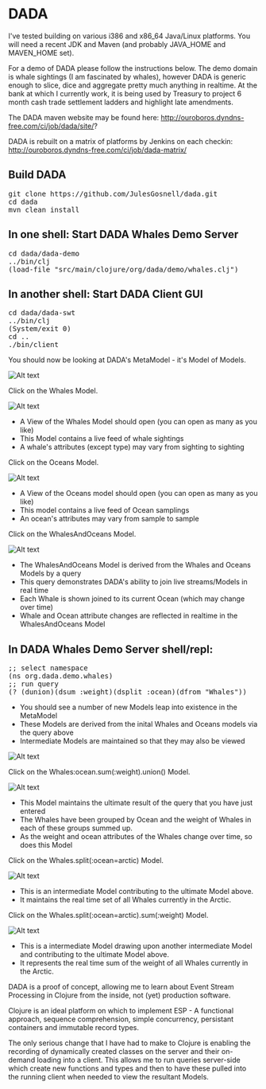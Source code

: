 DADA
====

I've tested building on various i386 and x86_64 Java/Linux
platforms. You will need a recent JDK and Maven (and probably
JAVA_HOME and MAVEN_HOME set).

For a demo of DADA please follow the instructions below. The demo
domain is whale sightings (I am fascinated by whales), however DADA is
generic enough to slice, dice and aggregate pretty much anything in
realtime. At the bank at which I currently work, it is being used by
Treasury to project 6 month cash trade settlement ladders and
highlight late amendments.

The DADA maven website may be found here: http://ouroboros.dyndns-free.com/ci/job/dada/site/?

DADA is rebuilt on a matrix of platforms by Jenkins on each checkin: http://ouroboros.dyndns-free.com/ci/job/dada-matrix/

## Build DADA
<pre>
git clone https://github.com/JulesGosnell/dada.git
cd dada
mvn clean install
</pre>

## In one shell: Start DADA Whales Demo Server
<pre>
cd dada/dada-demo
../bin/clj
(load-file "src/main/clojure/org/dada/demo/whales.clj")
</pre>

## In another shell: Start DADA Client GUI
<pre>
cd dada/dada-swt
../bin/clj
(System/exit 0)
cd ..
./bin/client
</pre>

You should now be looking at DADA's MetaModel - it's Model of Models.


![Alt text](https://raw.github.com/JulesGosnell/dada/master/images/MetaModel.gif)


Click on the Whales Model.


![Alt text](https://raw.github.com/JulesGosnell/dada/master/images/Whales.gif)


 - A View of the Whales Model should open (you can open as many as you like)
 - This Model contains a live feed of whale sightings
 - A whale's attributes (except type) may vary from sighting to sighting

Click on the Oceans Model.


![Alt text](https://raw.github.com/JulesGosnell/dada/master/images/Oceans.gif)


 - A View of the Oceans model should open (you can open as many as you like)
 - This model contains a live feed of Ocean samplings
 - An ocean's attributes may vary from sample to sample

Click on the WhalesAndOceans Model.


![Alt text](https://raw.github.com/JulesGosnell/dada/master/images/WhalesAndOceans.gif)


 - The WhalesAndOceans Model is derived from the Whales and Oceans Models by a query
 - This query demonstrates DADA's ability to join live streams/Models in real time
 - Each Whale is shown joined to its current Ocean (which may change over time)
 - Whale and Ocean attribute changes are reflected in realtime in the WhalesAndOceans Model

## In DADA Whales Demo Server shell/repl:
<pre>
;; select namespace
(ns org.dada.demo.whales)
;; run query
(? (dunion)(dsum :weight)(dsplit :ocean)(dfrom "Whales"))
</pre>

 - You should see a number of new Models leap into existence in the MetaModel
 - These Models are derived from the inital Whales and Oceans models via the query above
 - Intermediate Models are maintained so that they may also be viewed


![Alt text](https://raw.github.com/JulesGosnell/dada/master/images/MetaModel2.gif)


Click on the Whales:ocean.sum(:weight).union() Model.


![Alt text](https://raw.github.com/JulesGosnell/dada/master/images/WhaleWeightSummedByOcean.gif)


 - This Model maintains the ultimate result of the query that you have just entered
 - The Whales have been grouped by Ocean and the weight of Whales in each of these groups summed up.
 - As the weight and ocean attributes of the Whales change over time, so does this Model

Click on the Whales.split(:ocean=arctic) Model.


![Alt text](https://raw.github.com/JulesGosnell/dada/master/images/ArcticWhales.gif)


 - This is an intermediate Model contributing to the ultimate Model above.
 - It maintains the real time set of all Whales currently in the Arctic.

Click on the Whales.split(:ocean=arctic).sum(:weight) Model.


![Alt text](https://raw.github.com/JulesGosnell/dada/master/images/ActicWhalesTotalWeight.gif)


 - This is a intermediate Model drawing upon another intermediate Model and contributing to the ultimate Model above.
 - It represents the real time sum of the weight of all Whales currently in the Arctic.

DADA is a proof of concept, allowing me to learn about Event Stream
Processing in Clojure from the inside, not (yet) production software.

Clojure is an ideal platform on which to implement ESP - A functional
approach, sequence comprehension, simple concurrency, persistant
containers and immutable record types.

The only serious change that I have had to make to Clojure is enabling
the recording of dynamically created classes on the server and their
on-demand loading into a client. This allows me to run queries
server-side which create new functions and types and then to have
these pulled into the running client when needed to view the resultant
Models.

